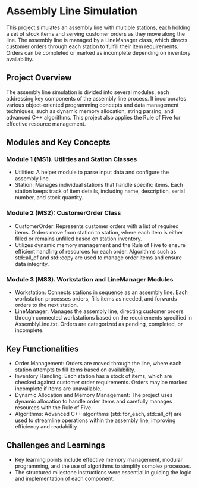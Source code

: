 # Assembly Line Simulation
This project simulates an assembly line with multiple stations, each holding a set of stock items and serving customer orders as they move along the line. 
The assembly line is managed by a LineManager class, which directs customer orders through each station to fulfill their item requirements. Orders can be 
completed or marked as incomplete depending on inventory availability.

## Project Overview
The assembly line simulation is divided into several modules, each addressing key components of the assembly line process. It incorporates various 
object-oriented programming concepts and data management techniques, such as dynamic memory allocation, string parsing, and advanced C++ algorithms. 
This project also applies the Rule of Five for effective resource management.

## Modules and Key Concepts
### Module 1 (MS1). Utilities and Station Classes
- Utilities: A helper module to parse input data and configure the assembly line.
- Station: Manages individual stations that handle specific items. Each station keeps track of item details, including name, description, serial number, 
and stock quantity.

### Module 2 (MS2): CustomerOrder Class
- CustomerOrder: Represents customer orders with a list of required items. Orders move from station to station, where each item is either filled or remains 
unfilled based on station inventory.
- Utilizes dynamic memory management and the Rule of Five to ensure efficient handling of resources for each order. Algorithms such as std::all_of and std::copy 
are used to manage order items and ensure data integrity.

### Module 3 (MS3). Workstation and LineManager Modules 
- Workstation: Connects stations in sequence as an assembly line. Each workstation processes orders, fills items as needed, and forwards orders to the next station.
- LineManager: Manages the assembly line, directing customer orders through connected workstations based on the requirements specified in AssemblyLine.txt. 
Orders are categorized as pending, completed, or incomplete.

## Key Functionalities
- Order Management: Orders are moved through the line, where each station attempts to fill items based on availability.
- Inventory Handling: Each station has a stock of items, which are checked against customer order requirements. Orders 
may be marked incomplete if items are unavailable.
- Dynamic Allocation and Memory Management: The project uses dynamic allocation to handle order items and carefully manages 
resources with the Rule of Five.
- Algorithms: Advanced C++ algorithms (std::for_each, std::all_of) are used to streamline operations within the assembly line, improving efficiency and readability.

## Challenges and Learnings
- Key learning points include effective memory management, modular programming, and the use of algorithms to simplify complex processes. 
- The structured milestone instructions were essential in guiding the logic and implementation of each component.
